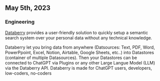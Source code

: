 ## May 5th, 2023

### Engineering 

[Databerry](https://github.com/gmpetrov/databerry) provides a user-friendly solution to quickly setup a semantic search system over your personal data without any technical knowledge.

Databerry let you bring data from anywhere (Datsources: Text, PDF, Word, PowerPpoint, Excel, Notion, Airtable, Google Sheets, etc..) into Datastores (container of multiple Datasources). Then your Datastores can be connected to ChatGPT via Plugins or any other Large Langue Model (LLM) via the Databerry API.
Databerry is made for ChatGPT users, developers, low-coders, no-coders
